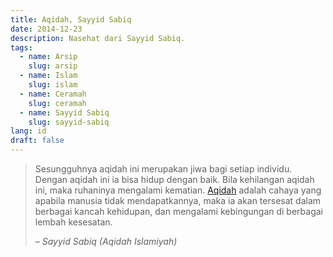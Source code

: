 ```yaml
---
title: Aqidah, Sayyid Sabiq
date: 2014-12-23
description: Nasehat dari Sayyid Sabiq.
tags:
  - name: Arsip
    slug: arsip
  - name: Islam
    slug: islam
  - name: Ceramah
    slug: ceramah
  - name: Sayyid Sabiq
    slug: sayyid-sabiq
lang: id
draft: false
---
```

> Sesungguhnya aqidah ini merupakan jiwa bagi setiap individu. Dengan aqidah ini ia bisa hidup dengan baik. Bila kehilangan aqidah ini, maka ruhaninya mengalami kematian. [Aqidah](https://web.archive.org/web/20150404122210/http://en.wikipedia.org/wiki/Islamic_theology "Islamic theology") adalah cahaya yang apabila manusia tidak mendapatkannya, maka ia akan tersesat dalam berbagai kancah kehidupan, dan mengalami kebingungan di berbagai lembah kesesatan.
>
> *– Sayyid Sabiq (Aqidah Islamiyah)*
